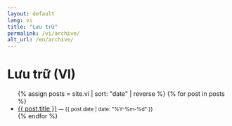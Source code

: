 ```yaml
---
layout: default
lang: vi
title: "Lưu trữ"
permalink: /vi/archive/
alt_url: /en/archive/
---
```

# Lưu trữ (VI)

<ul>
{% assign posts = site.vi | sort: "date" | reverse %}
{% for post in posts %}
  <li><a href="{{ post.url | relative_url }}">{{ post.title }}</a>
    <small>— {{ post.date | date: "%Y-%m-%d" }}</small>
  </li>
{% endfor %}
</ul>
